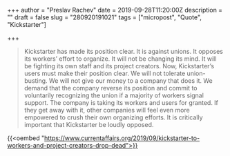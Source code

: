 +++
author = "Preslav Rachev"
date = 2019-09-28T11:20:00Z
description = ""
draft = false
slug = "280920191021"
tags = ["micropost", "Quote", "Kickstarter"]

+++

> Kickstarter has made its position clear. It is against unions. It opposes its workers’ effort to organize. It will not be changing its mind. It will be fighting its own staff and its project creators. Now, Kickstarter’s users must make their position clear. We will not tolerate union-busting. We will not give our money to a company that does it. We demand that the company reverse its position and commit to voluntarily recognizing the union if a majority of workers signal support. The company is taking its workers and users for granted. If they get away with it, other companies will feel even more empowered to crush their own organizing efforts. It is critically important that Kickstarter be loudly opposed.

{{<oembed "https://www.currentaffairs.org/2019/09/kickstarter-to-workers-and-project-creators-drop-dead">}}
